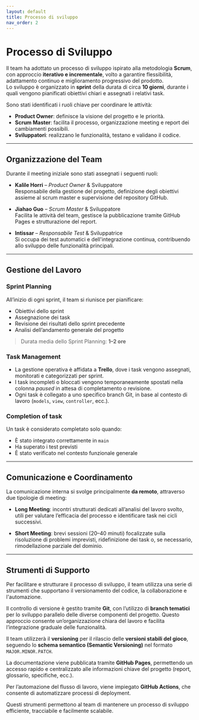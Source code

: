 ```yaml
---
layout: default
title: Processo di sviluppo
nav_order: 2
---
```


# **Processo di Sviluppo**

Il team ha adottato un processo di sviluppo ispirato alla metodologia **Scrum**, con approccio **iterativo e incrementale**, volto a garantire flessibilità, adattamento continuo e miglioramento progressivo del prodotto.  
Lo sviluppo è organizzato in **sprint** della durata di circa **10 giorni**, durante i quali vengono pianificati obiettivi chiari e assegnati i relativi task.

Sono stati identificati i ruoli chiave per coordinare le attività:

- **Product Owner**: definisce la visione del progetto e le priorità.
- **Scrum Master**: facilita il processo, organizzazione meeting e report dei cambiamenti possibili.
- **Sviluppatori**: realizzano le funzionalità, testano e validano il codice.

---

## **Organizzazione del Team**

Durante il meeting iniziale sono stati assegnati i seguenti ruoli:

- **Kalile Horri** – _Product Owner_ & Sviluppatore  
  Responsabile della gestione del progetto, definizione degli obiettivi assieme al scrum master e supervisione del repository GitHub.

- **Jiahao Guo** – _Scrum Master_ & Sviluppatore  
  Facilita le attività del team, gestisce la pubblicazione tramite GitHub Pages e strutturazione del report.

- **Intissar** – _Responsabile Test_ & Sviluppatrice  
  Si occupa dei test automatici e dell'integrazione continua, contribuendo allo sviluppo delle funzionalità principali.

---

## **Gestione del Lavoro**

### Sprint Planning

All’inizio di ogni sprint, il team si riunisce per pianificare:

- Obiettivi dello sprint
- Assegnazione dei task
- Revisione dei risultati dello sprint precedente
- Analisi dell’andamento generale del progetto

> Durata media dello Sprint Planning: **1–2 ore**

### Task Management

- La gestione operativa è affidata a **Trello**, dove i task vengono assegnati, monitorati e categorizzati per sprint.
- I task incompleti o bloccati vengono temporaneamente spostati nella colonna _paused_ in attesa di completamento o revisione.
- Ogni task è collegato a uno specifico branch Git, in base al contesto di lavoro (`models`, `view`, `controller`, ecc.).

### Completion of task

Un task è considerato completato solo quando:

- È stato integrato correttamente in `main`
- Ha superato i test previsti
- È stato verificato nel contesto funzionale generale

---

## **Comunicazione e Coordinamento**

La comunicazione interna si svolge principalmente **da remoto**, attraverso due tipologie di meeting:

- **Long Meeting**: incontri strutturati dedicati all’analisi del lavoro svolto, utili per valutare l’efficacia del processo e identificare task nei cicli successivi.

- **Short Meeting**: brevi sessioni (20–40 minuti) focalizzate sulla risoluzione di problemi imprevisti, ridefinizione dei task o, se necessario, rimodellazione parziale del dominio.

---

## **Strumenti di Supporto**

Per facilitare e strutturare il processo di sviluppo, il team utilizza una serie di strumenti che supportano il versionamento del codice, la collaborazione e l'automazione.

Il controllo di versione è gestito tramite **Git**, con l’utilizzo di **branch tematici** per lo sviluppo parallelo delle diverse componenti del progetto. Questo approccio consente un’organizzazione chiara del lavoro e facilita l’integrazione graduale delle funzionalità.

Il team utilizzerà il **versioning** per il rilascio delle **versioni stabili del gioco**, seguendo lo **schema semantico (Semantic Versioning)** nel formato `MAJOR.MINOR.PATCH`.

La documentazione viene pubblicata tramite **GitHub Pages**, permettendo un accesso rapido e centralizzato alle informazioni chiave del progetto (report, glossario, specifiche, ecc.).

Per l’automazione del flusso di lavoro, viene impiegato **GitHub Actions**, che consente di automatizzare processi di deployment.

Questi strumenti permettono al team di mantenere un processo di sviluppo efficiente, tracciabile e facilmente scalabile.
